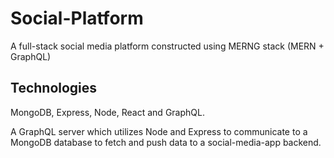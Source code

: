 # Social-Platform
A full-stack social media platform constructed using MERNG stack (MERN + GraphQL)

## Technologies 
MongoDB, Express, Node, React and GraphQL.

A GraphQL server which utilizes Node and Express to communicate to a MongoDB database to fetch and push data to a social-media-app backend. 
